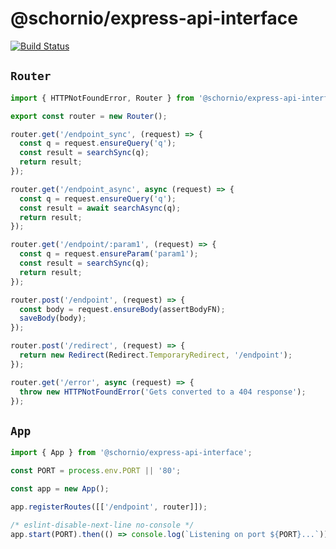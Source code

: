 # @schornio/express-api-interface

[![Build Status](https://travis-ci.org/schornio/express-api-interface.svg?branch=master)](https://travis-ci.org/schornio/express-api-interface)

## `Router`

```javascript
import { HTTPNotFoundError, Router } from '@schornio/express-api-interface';

export const router = new Router();

router.get('/endpoint_sync', (request) => {
  const q = request.ensureQuery('q');
  const result = searchSync(q);
  return result;
});

router.get('/endpoint_async', async (request) => {
  const q = request.ensureQuery('q');
  const result = await searchAsync(q);
  return result;
});

router.get('/endpoint/:param1', (request) => {
  const q = request.ensureParam('param1');
  const result = searchSync(q);
  return result;
});

router.post('/endpoint', (request) => {
  const body = request.ensureBody(assertBodyFN);
  saveBody(body);
});

router.post('/redirect', (request) => {
  return new Redirect(Redirect.TemporaryRedirect, '/endpoint');
});

router.get('/error', async (request) => {
  throw new HTTPNotFoundError('Gets converted to a 404 response');
});
```

## `App`

```javascript
import { App } from '@schornio/express-api-interface';

const PORT = process.env.PORT || '80';

const app = new App();

app.registerRoutes([['/endpoint', router]]);

/* eslint-disable-next-line no-console */
app.start(PORT).then(() => console.log(`Listening on port ${PORT}...`));
```
